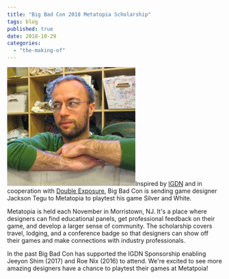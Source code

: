 ```yaml
---
title: "Big Bad Con 2018 Metatopia Scholarship"
tags: blog
published: true
date: 2018-10-29
categories: 
  - "the-making-of"
---
```


[![](/images/jackson-tegu-300x278.png)](/images/jackson-tegu.png)Inspired by [IGDN](https://www.igdnonline.com/metatopia-diversity-sponsorship) and in cooperation with [Double Exposure](https://dexposure.com/home.html), Big Bad Con is sending game designer Jackson Tegu to Metatopia to playtest his game Silver and White.

Metatopia is held each November in Morristown, NJ. It's a place where designers can find educational panels, get professional feedback on their game, and develop a larger sense of community. The scholarship covers travel, lodging, and a conference badge so that designers can show off their games and make connections with industry professionals.

In the past Big Bad Con has supported the IGDN Sponsorship enabling Jeeyon Shim (2017) and Roe Nix (2016) to attend. We're excited to see more amazing designers have a chance to playtest their games at Metatpoia!
